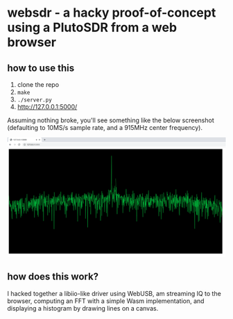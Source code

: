 # websdr - a hacky proof-of-concept using a PlutoSDR from a web browser

## how to use this

1. clone the repo
2. `make`
3. `./server.py`
4. http://127.0.0.1:5000/

Assuming nothing broke, you'll see something like the below screenshot (defaulting to 10MS/s sample rate, and a 915MHz center frequency).

![screenshot](screenshot.png)

## how does this work?

I hacked together a libiio-like driver using WebUSB, am streaming IQ to the browser, computing an FFT with a simple Wasm implementation, and displaying a histogram by drawing lines on a canvas.